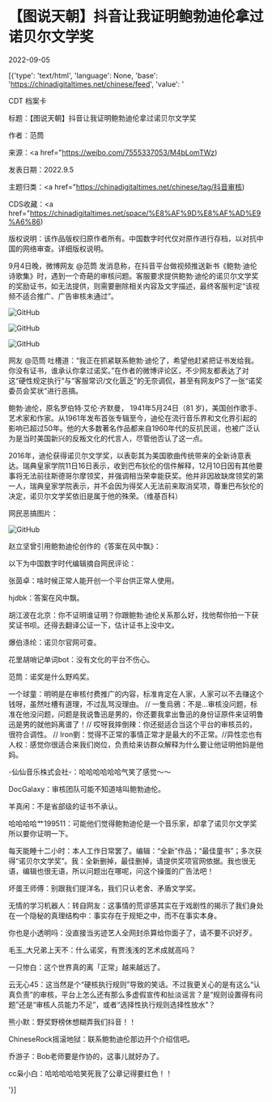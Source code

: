 # 【图说天朝】抖音让我证明鲍勃迪伦拿过诺贝尔文学奖

2022-09-05

[{'type': 'text/html', 'language': None, 'base': 'https://chinadigitaltimes.net/chinese/feed', 'value': '

CDT 档案卡

标题：【图说天朝】抖音让我证明鲍勃迪伦拿过诺贝尔文学奖

作者：范筒

来源：<a href="https://weibo.com/7555337053/M4bLomTWz)

发表日期：2022.9.5

主题归类：<a href="https://chinadigitaltimes.net/chinese/tag/抖音审核)

CDS收藏：<a href="https://chinadigitaltimes.net/space/%E8%AF%9D%E8%AF%AD%E9%A6%86)

版权说明：该作品版权归原作者所有。中国数字时代仅对原作进行存档，以对抗中国的网络审查。详细版权说明。





9月4日晚，微博网友 @范筒 发消息称，在抖音平台做视频推送新书《鲍勃·迪伦诗歌集》时，遇到一个奇葩的审核问题。客服要求提供鲍勃·迪伦的诺贝尔文学奖的奖励证书，如无法提供，则需要删除相关内容及文字描述，最终客服判定“该视频不适合推广、广告审核未通过”。

![GitHub](https://chinadigitaltimes.net/chinese/files/2022/09/image-1662374891677.png)

![GitHub](https://chinadigitaltimes.net/chinese/files/2022/09/image-1662375472941.png)

![GitHub](https://chinadigitaltimes.net/chinese/files/2022/09/image-1662375478130.png)

网友 @范筒 吐槽道：“我正在抓紧联系鲍勃·迪伦了，希望他赶紧把证书发给我。你没有证书，谁承认你拿过诺奖。”在作者的微博评论区，不少网友都表达了对这“硬性规定执行”与“客服常识/文化匮乏”的无奈调侃，甚至有网友PS了一张“诺奖委员会奖状”进行恶搞。



鲍勃·迪伦，原名罗伯特·艾伦·齐默曼， 1941年5月24日（81 岁)，美国创作歌手、艺术家和作家。从1961年发布首张专辑至今，迪伦在流行音乐界和文化界引起的影响已超过50年。他的大多数著名作品都来自1960年代的反抗民谣，也被广泛认为是当时美国新兴的反叛文化的代言人，尽管他否认了这一点。

2016年，迪伦获得诺贝尔文学奖，以表彰其为美国歌曲传统带来的全新诗意表达。瑞典皇家学院11日16日表示，收到巴布狄伦的信件解释，12月10日因有其他要事将无法前往斯德哥尔摩领奖，并强调相当荣幸能获奖。他并非因故缺席领奖的第一人，瑞典皇家学院表示，并不会因为得奖人无法前来取消奖项，尊重巴布狄伦的决定，诺贝尔文学奖依旧是属于他的殊荣。（维基百科）



网民恶搞图片：

![GitHub](https://chinadigitaltimes.net/chinese/files/2022/09/image-1662376383465.png)

赵立坚曾引用鲍勃迪伦创作的《答案在风中飘》：



以下为中国数字时代编辑摘自网民评论：



张茵卓：啥时候正常人能开创一个平台供正常人使用。

hjdbk：答案在风中飘。

胡江波在北京：你不证明谁证明？你跟鲍勃·迪伦关系那么好，找他帮你拍一下获奖证书呗。还得去翻译公证一下，估计证书上没中文。

爆伯涤纶：诺贝尔官网可查。

花里胡哨记单词bot：没有文化的平台不伤心。

范筒：诺奖是什么野鸡奖。

一个球童：明明是在审核付费推广的内容，标准肯定在人家，人家可以不去赚这个钱呀，虽然吐槽有道理，不过乱骂没理由。  //  一隻烏鴉：不是…审核没问题，标准在他没问题，问题是我说鲁迅是男的，你还要我拿出鲁迅的身份证原件来证明鲁迅是男的就他妈离谱了！// 哎呀我摔倒辣：你还挺适合当这个平台的审核员的，很符合调性。 // Iron劉：觉得不正常的事情正常才是最大的不正常。//异性恋也有人权：感觉你很适合来我们岗位，负责给来访群众解释为什么要让他证明他妈是他妈。

-仙仙音乐株式会社-：哈哈哈哈哈哈气笑了感觉～～ 

DocGalaxy：审核团队可能不知道啥叫鲍勃迪伦。

羊真闲：不是省部级的证书不承认。

哈哈哈哈艹199511：可能他们觉得鲍勃迪伦是一个音乐家，却拿了诺贝尔文学奖所以要你证明一下。

每天能睡十二小时：本人工作日常罢了。编辑：“全新”作品；“最佳童书”；多次获得“诺贝尔文学奖”。我：全新删掉，最佳删掉，请提供奖项官网依据。我也很无语，编辑也很无语，所以问题出在哪呢，问这个操蛋的广告法吧！

坏蛋王师傅：别跟我们提洋名，我们只认老舍、矛盾文学奖。

无情的学习机器人：转自网友：这事情的荒谬感其实在于戏剧性的揭示了我们身处在一个隐秘的真理结构中：事实存在于规矩之中，而不在事实本身。

你也是小透明吗：没直接当劣迹艺人全网封杀算给你面子了，请不要不识好歹。

毛玉_大兄弟上天不：什么诺奖，有贾浅浅的艺术成就高吗？

一只惨白：这个世界真的离「正常」越来越远了。

云无心45：这当然是个“硬核执行规则”导致的笑话。不过我更关心的是有这么“认真负责”的审核，平台上怎么还有那么多虚假宣传和扯淡谣言？是“规则设置得有问题”还是“审核人员能力不足”，或者“选择性执行规则选择性放水”？

熊小默：野奖野榜休想糊弄我们抖音！！

ChineseRock摇滚地狱：联系鲍勃迪伦那边开个介绍信吧。

乔游子：Bob老师要是作协的，这事儿就好办了。

cc枭小白：哈哈哈哈哈笑死我了公章记得要红色！！

'}]
